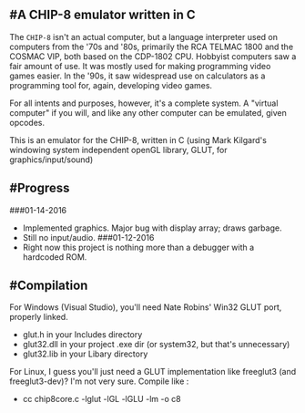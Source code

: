 #A CHIP-8 emulator written in C
--------------------------------
The `CHIP-8` isn't an actual computer, but a language interpreter used on computers from the '70s and '80s, primarily the RCA TELMAC 1800 and the COSMAC VIP, both based on the CDP-1802 CPU. Hobbyist computers saw a fair amount of use. It was mostly used for making programming video games easier. In the '90s, it saw widespread use on calculators as a programming tool for, again, developing video games.

For all intents and purposes, however, it's a complete system. A "virtual computer" if you will, and like any other computer can be emulated, given opcodes.

This is an emulator for the CHIP-8, written in C (using Mark Kilgard's windowing system independent openGL library, GLUT, for graphics/input/sound)

#Progress
---------
###01-14-2016
* Implemented graphics. Major bug with display array; draws garbage.
* Still no input/audio.
###01-12-2016
* Right now this project is nothing more than a debugger with a hardcoded ROM.


#Compilation
------------
For Windows (Visual Studio), you'll need Nate Robins' Win32 GLUT port, properly linked.
* glut.h      in your Includes directory
* glut32.dll  in your project .exe dir (or system32, but that's unnecessary)
* glut32.lib  in your Libary directory


For Linux, I guess you'll just need a GLUT implementation like freeglut3 (and freeglut3-dev)? I'm not very sure.
Compile like : 
* cc	chip8core.c 	-lglut 	-lGL 	-lGLU 	-lm -o 	c8
